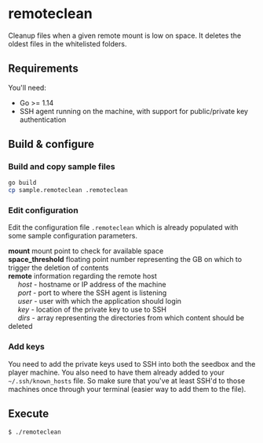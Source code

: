 # remoteclean
Cleanup files when a given remote mount is low on space. It deletes the oldest files in the whitelisted folders.

## Requirements

You'll need:

* Go >= 1.14
* SSH agent running on the machine, with support for public/private key authentication

## Build & configure

### Build and copy sample files

```bash
go build
cp sample.remoteclean .remoteclean
```

### Edit configuration

Edit the configuration file `.remoteclean` which is already populated with some sample configuration parameters.

**mount** mount point to check for available space<br/>
**space_threshold** floating point number representing the GB on which to trigger the deletion of contents<br/>
**remote** information regarding the remote host<br/>
&nbsp;&nbsp;&nbsp;&nbsp;&nbsp;*host* - hostname or IP address of the machine<br/>
&nbsp;&nbsp;&nbsp;&nbsp;&nbsp;*port* - port to where the SSH agent is listening<br/>
&nbsp;&nbsp;&nbsp;&nbsp;&nbsp;*user* - user with which the application should login<br/>
&nbsp;&nbsp;&nbsp;&nbsp;&nbsp;*key* - location of the private key to use to SSH<br/>
&nbsp;&nbsp;&nbsp;&nbsp;&nbsp;*dirs* - array representing the directories from which content should be deleted

### Add keys

You need to add the private keys used to SSH into both the seedbox and the player machine. You also need to have them already added to your `~/.ssh/known_hosts` file. So make sure that you've at least SSH'd to those machines once through your terminal (easier way to add them to the file).

## Execute

```bash
$ ./remoteclean
```